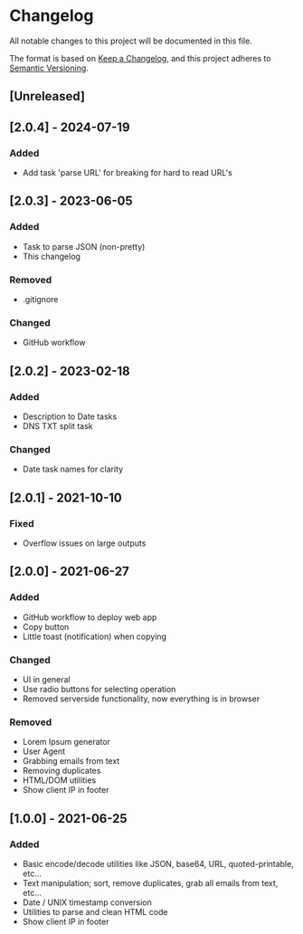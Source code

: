 # Changelog

All notable changes to this project will be documented in this file.

The format is based on [Keep a Changelog](https://keepachangelog.com/en/1.0.0/),
and this project adheres to [Semantic Versioning](https://semver.org/spec/v2.0.0.html).

## [Unreleased]

## [2.0.4] - 2024-07-19

### Added

- Add task 'parse URL' for breaking for hard to read URL's

## [2.0.3] - 2023-06-05

### Added

- Task to parse JSON (non-pretty)
- This changelog

### Removed

- .gitignore

### Changed

- GitHub workflow

## [2.0.2] - 2023-02-18

### Added

- Description to Date tasks
- DNS TXT split task

### Changed

- Date task names for clarity

## [2.0.1] - 2021-10-10

### Fixed

- Overflow issues on large outputs

## [2.0.0] - 2021-06-27

### Added

- GitHub workflow to deploy web app
- Copy button
- Little toast (notification) when copying

### Changed

- UI in general
- Use radio buttons for selecting operation
- Removed serverside functionality, now everything is in browser

### Removed

- Lorem Ipsum generator
- User Agent
- Grabbing emails from text
- Removing duplicates
- HTML/DOM utilities
- Show client IP in footer

## [1.0.0] - 2021-06-25

### Added

- Basic encode/decode utilities like JSON, base64, URL, quoted-printable, etc...
- Text manipulation; sort, remove duplicates, grab all emails from text, etc...
- Date / UNIX timestamp conversion
- Utilities to parse and clean HTML code
- Show client IP in footer
